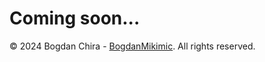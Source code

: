 # Coming soon...

© 2024 Bogdan Chira - [BogdanMikimic](https://github.com/BogdanMikimic). All rights reserved.